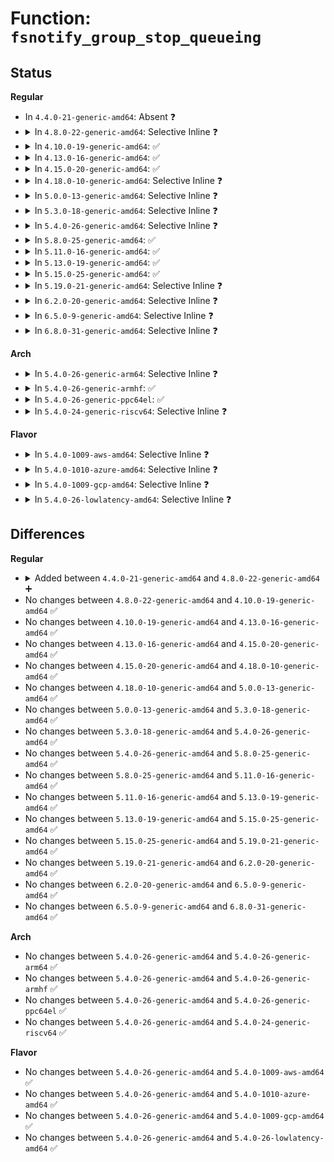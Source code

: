 # Function: <code>fsnotify_group_stop_queueing</code>

## Status
<b>Regular</b>
<ul>
<li>
In <code>4.4.0-21-generic-amd64</code>: Absent ❓
</li>
<li>
<details>
<summary>In <code>4.8.0-22-generic-amd64</code>: Selective Inline ❓</summary>

```c
void fsnotify_group_stop_queueing(struct fsnotify_group * group)
```

```json
{
  "name": "fsnotify_group_stop_queueing",
  "collision_type": "Unique Global",
  "inline_type": "Selective",
  "funcs": [
    {
      "addr": 18446744071581435163,
      "name": "fsnotify_group_stop_queueing",
      "external": true,
      "loc": "fs/notify/group.c:47",
      "file": "fs/notify/group.c",
      "inline": "not declared, inlined",
      "caller_inline": [
        "fs/notify/group.c:fsnotify_destroy_group"
      ],
      "caller_func": [
        "fs/notify/fanotify/fanotify_user.c:fanotify_release"
      ]
    }
  ],
  "symbols": [
    {
      "addr": 18446744071581435104,
      "name": "fsnotify_group_stop_queueing",
      "section": ".text",
      "bind": "STB_GLOBAL",
      "size": 46
    }
  ]
}
```
</details>
</li>
<li>
<details>
<summary>In <code>4.10.0-19-generic-amd64</code>: ✅</summary>

```c
void fsnotify_group_stop_queueing(struct fsnotify_group * group)
```

```json
{
  "name": "fsnotify_group_stop_queueing",
  "collision_type": "Unique Global",
  "inline_type": "No",
  "funcs": [
    {
      "addr": 18446744071581516240,
      "name": "fsnotify_group_stop_queueing",
      "external": true,
      "loc": "fs/notify/group.c:47",
      "file": "fs/notify/group.c",
      "inline": "seen, unknown",
      "caller_inline": [],
      "caller_func": [
        "fs/notify/group.c:fsnotify_destroy_group",
        "fs/notify/fanotify/fanotify_user.c:fanotify_release"
      ]
    }
  ],
  "symbols": [
    {
      "addr": 18446744071581516240,
      "name": "fsnotify_group_stop_queueing",
      "section": ".text",
      "bind": "STB_GLOBAL",
      "size": 48
    }
  ]
}
```
</details>
</li>
<li>
<details>
<summary>In <code>4.13.0-16-generic-amd64</code>: ✅</summary>

```c
void fsnotify_group_stop_queueing(struct fsnotify_group * group)
```

```json
{
  "name": "fsnotify_group_stop_queueing",
  "collision_type": "Unique Global",
  "inline_type": "No",
  "funcs": [
    {
      "addr": 18446744071581569376,
      "name": "fsnotify_group_stop_queueing",
      "external": true,
      "loc": "fs/notify/group.c:47",
      "file": "fs/notify/group.c",
      "inline": "seen, unknown",
      "caller_inline": [],
      "caller_func": [
        "fs/notify/group.c:fsnotify_destroy_group",
        "fs/notify/fanotify/fanotify_user.c:fanotify_release"
      ]
    }
  ],
  "symbols": [
    {
      "addr": 18446744071581569376,
      "name": "fsnotify_group_stop_queueing",
      "section": ".text",
      "bind": "STB_GLOBAL",
      "size": 48
    }
  ]
}
```
</details>
</li>
<li>
<details>
<summary>In <code>4.15.0-20-generic-amd64</code>: ✅</summary>

```c
void fsnotify_group_stop_queueing(struct fsnotify_group * group)
```

```json
{
  "name": "fsnotify_group_stop_queueing",
  "collision_type": "Unique Global",
  "inline_type": "No",
  "funcs": [
    {
      "addr": 18446744071581713696,
      "name": "fsnotify_group_stop_queueing",
      "external": true,
      "loc": "fs/notify/group.c:47",
      "file": "fs/notify/group.c",
      "inline": "seen, unknown",
      "caller_inline": [],
      "caller_func": [
        "fs/notify/group.c:fsnotify_destroy_group",
        "fs/notify/fanotify/fanotify_user.c:fanotify_release"
      ]
    }
  ],
  "symbols": [
    {
      "addr": 18446744071581713696,
      "name": "fsnotify_group_stop_queueing",
      "section": ".text",
      "bind": "STB_GLOBAL",
      "size": 48
    }
  ]
}
```
</details>
</li>
<li>
<details>
<summary>In <code>4.18.0-10-generic-amd64</code>: Selective Inline ❓</summary>

```c
void fsnotify_group_stop_queueing(struct fsnotify_group * group)
```

```json
{
  "name": "fsnotify_group_stop_queueing",
  "collision_type": "Unique Global",
  "inline_type": "Selective",
  "funcs": [
    {
      "addr": 18446744071581880729,
      "name": "fsnotify_group_stop_queueing",
      "external": true,
      "loc": "fs/notify/group.c:47",
      "file": "fs/notify/group.c",
      "inline": "not declared, inlined",
      "caller_inline": [
        "fs/notify/group.c:fsnotify_destroy_group"
      ],
      "caller_func": [
        "fs/notify/fanotify/fanotify_user.c:fanotify_release"
      ]
    }
  ],
  "symbols": [
    {
      "addr": 18446744071581880640,
      "name": "fsnotify_group_stop_queueing",
      "section": ".text",
      "bind": "STB_GLOBAL",
      "size": 48
    }
  ]
}
```
</details>
</li>
<li>
<details>
<summary>In <code>5.0.0-13-generic-amd64</code>: Selective Inline ❓</summary>

```c
void fsnotify_group_stop_queueing(struct fsnotify_group * group)
```

```json
{
  "name": "fsnotify_group_stop_queueing",
  "collision_type": "Unique Global",
  "inline_type": "Selective",
  "funcs": [
    {
      "addr": 18446744071581965545,
      "name": "fsnotify_group_stop_queueing",
      "external": true,
      "loc": "fs/notify/group.c:50",
      "file": "fs/notify/group.c",
      "inline": "not declared, inlined",
      "caller_inline": [
        "fs/notify/group.c:fsnotify_destroy_group"
      ],
      "caller_func": [
        "fs/notify/fanotify/fanotify_user.c:fanotify_release"
      ]
    }
  ],
  "symbols": [
    {
      "addr": 18446744071581965456,
      "name": "fsnotify_group_stop_queueing",
      "section": ".text",
      "bind": "STB_GLOBAL",
      "size": 48
    }
  ]
}
```
</details>
</li>
<li>
<details>
<summary>In <code>5.3.0-18-generic-amd64</code>: Selective Inline ❓</summary>

```c
void fsnotify_group_stop_queueing(struct fsnotify_group * group)
```

```json
{
  "name": "fsnotify_group_stop_queueing",
  "collision_type": "Unique Global",
  "inline_type": "Selective",
  "funcs": [
    {
      "addr": 18446744071582098346,
      "name": "fsnotify_group_stop_queueing",
      "external": true,
      "loc": "fs/notify/group.c:36",
      "file": "fs/notify/group.c",
      "inline": "not declared, inlined",
      "caller_inline": [
        "fs/notify/group.c:fsnotify_destroy_group"
      ],
      "caller_func": [
        "fs/notify/fanotify/fanotify_user.c:fanotify_release"
      ]
    }
  ],
  "symbols": [
    {
      "addr": 18446744071582098256,
      "name": "fsnotify_group_stop_queueing",
      "section": ".text",
      "bind": "STB_GLOBAL",
      "size": 46
    }
  ]
}
```
</details>
</li>
<li>
<details>
<summary>In <code>5.4.0-26-generic-amd64</code>: Selective Inline ❓</summary>

```c
void fsnotify_group_stop_queueing(struct fsnotify_group * group)
```

```json
{
  "name": "fsnotify_group_stop_queueing",
  "collision_type": "Unique Global",
  "inline_type": "Selective",
  "funcs": [
    {
      "addr": 18446744071582175690,
      "name": "fsnotify_group_stop_queueing",
      "external": true,
      "loc": "fs/notify/group.c:36",
      "file": "fs/notify/group.c",
      "inline": "not declared, inlined",
      "caller_inline": [
        "fs/notify/group.c:fsnotify_destroy_group"
      ],
      "caller_func": [
        "fs/notify/fanotify/fanotify_user.c:fanotify_release"
      ]
    }
  ],
  "symbols": [
    {
      "addr": 18446744071582175600,
      "name": "fsnotify_group_stop_queueing",
      "section": ".text",
      "bind": "STB_GLOBAL",
      "size": 46
    }
  ]
}
```
</details>
</li>
<li>
<details>
<summary>In <code>5.8.0-25-generic-amd64</code>: ✅</summary>

```c
void fsnotify_group_stop_queueing(struct fsnotify_group * group)
```

```json
{
  "name": "fsnotify_group_stop_queueing",
  "collision_type": "Unique Global",
  "inline_type": "No",
  "funcs": [
    {
      "addr": 18446744071582412592,
      "name": "fsnotify_group_stop_queueing",
      "external": true,
      "loc": "fs/notify/group.c:37",
      "file": "fs/notify/group.c",
      "inline": "seen, unknown",
      "caller_inline": [],
      "caller_func": [
        "fs/notify/group.c:fsnotify_destroy_group",
        "fs/notify/fanotify/fanotify_user.c:fanotify_release"
      ]
    }
  ],
  "symbols": [
    {
      "addr": 18446744071582412592,
      "name": "fsnotify_group_stop_queueing",
      "section": ".text",
      "bind": "STB_GLOBAL",
      "size": 46
    }
  ]
}
```
</details>
</li>
<li>
<details>
<summary>In <code>5.11.0-16-generic-amd64</code>: ✅</summary>

```c
void fsnotify_group_stop_queueing(struct fsnotify_group * group)
```

```json
{
  "name": "fsnotify_group_stop_queueing",
  "collision_type": "Unique Global",
  "inline_type": "No",
  "funcs": [
    {
      "addr": 18446744071582466688,
      "name": "fsnotify_group_stop_queueing",
      "external": true,
      "loc": "fs/notify/group.c:37",
      "file": "fs/notify/group.c",
      "inline": "seen, unknown",
      "caller_inline": [],
      "caller_func": [
        "fs/notify/group.c:fsnotify_destroy_group",
        "fs/notify/fanotify/fanotify_user.c:fanotify_release"
      ]
    }
  ],
  "symbols": [
    {
      "addr": 18446744071582466688,
      "name": "fsnotify_group_stop_queueing",
      "section": ".text",
      "bind": "STB_GLOBAL",
      "size": 46
    }
  ]
}
```
</details>
</li>
<li>
<details>
<summary>In <code>5.13.0-19-generic-amd64</code>: ✅</summary>

```c
void fsnotify_group_stop_queueing(struct fsnotify_group * group)
```

```json
{
  "name": "fsnotify_group_stop_queueing",
  "collision_type": "Unique Global",
  "inline_type": "No",
  "funcs": [
    {
      "addr": 18446744071582493664,
      "name": "fsnotify_group_stop_queueing",
      "external": true,
      "loc": "fs/notify/group.c:37",
      "file": "fs/notify/group.c",
      "inline": "seen, unknown",
      "caller_inline": [],
      "caller_func": [
        "fs/notify/group.c:fsnotify_destroy_group",
        "fs/notify/fanotify/fanotify_user.c:fanotify_release"
      ]
    }
  ],
  "symbols": [
    {
      "addr": 18446744071582493664,
      "name": "fsnotify_group_stop_queueing",
      "section": ".text",
      "bind": "STB_GLOBAL",
      "size": 46
    }
  ]
}
```
</details>
</li>
<li>
<details>
<summary>In <code>5.15.0-25-generic-amd64</code>: ✅</summary>

```c
void fsnotify_group_stop_queueing(struct fsnotify_group * group)
```

```json
{
  "name": "fsnotify_group_stop_queueing",
  "collision_type": "Unique Global",
  "inline_type": "No",
  "funcs": [
    {
      "addr": 18446744071582808256,
      "name": "fsnotify_group_stop_queueing",
      "external": true,
      "loc": "fs/notify/group.c:37",
      "file": "fs/notify/group.c",
      "inline": "seen, unknown",
      "caller_inline": [],
      "caller_func": [
        "fs/notify/group.c:fsnotify_destroy_group",
        "fs/notify/fanotify/fanotify_user.c:fanotify_release"
      ]
    }
  ],
  "symbols": [
    {
      "addr": 18446744071582808256,
      "name": "fsnotify_group_stop_queueing",
      "section": ".text",
      "bind": "STB_GLOBAL",
      "size": 46
    }
  ]
}
```
</details>
</li>
<li>
<details>
<summary>In <code>5.19.0-21-generic-amd64</code>: Selective Inline ❓</summary>

```c
void fsnotify_group_stop_queueing(struct fsnotify_group * group)
```

```json
{
  "name": "fsnotify_group_stop_queueing",
  "collision_type": "Unique Global",
  "inline_type": "Selective",
  "funcs": [
    {
      "addr": 18446744071583362361,
      "name": "fsnotify_group_stop_queueing",
      "external": true,
      "loc": "fs/notify/group.c:37",
      "file": "fs/notify/group.c",
      "inline": "not declared, inlined",
      "caller_inline": [
        "fs/notify/group.c:fsnotify_destroy_group"
      ],
      "caller_func": [
        "fs/notify/fanotify/fanotify_user.c:fanotify_release"
      ]
    }
  ],
  "symbols": [
    {
      "addr": 18446744071583362256,
      "name": "fsnotify_group_stop_queueing",
      "section": ".text",
      "bind": "STB_GLOBAL",
      "size": 50
    }
  ]
}
```
</details>
</li>
<li>
<details>
<summary>In <code>6.2.0-20-generic-amd64</code>: Selective Inline ❓</summary>

```c
void fsnotify_group_stop_queueing(struct fsnotify_group * group)
```

```json
{
  "name": "fsnotify_group_stop_queueing",
  "collision_type": "Unique Global",
  "inline_type": "Selective",
  "funcs": [
    {
      "addr": 18446744071583945977,
      "name": "fsnotify_group_stop_queueing",
      "external": true,
      "loc": "fs/notify/group.c:37",
      "file": "fs/notify/group.c",
      "inline": "not declared, inlined",
      "caller_inline": [
        "fs/notify/group.c:fsnotify_destroy_group"
      ],
      "caller_func": [
        "fs/notify/fanotify/fanotify_user.c:fanotify_release"
      ]
    }
  ],
  "symbols": [
    {
      "addr": 18446744071583945856,
      "name": "fsnotify_group_stop_queueing",
      "section": ".text",
      "bind": "STB_GLOBAL",
      "size": 50
    }
  ]
}
```
</details>
</li>
<li>
<details>
<summary>In <code>6.5.0-9-generic-amd64</code>: Selective Inline ❓</summary>

```c
void fsnotify_group_stop_queueing(struct fsnotify_group * group)
```

```json
{
  "name": "fsnotify_group_stop_queueing",
  "collision_type": "Unique Global",
  "inline_type": "Selective",
  "funcs": [
    {
      "addr": 18446744071584169305,
      "name": "fsnotify_group_stop_queueing",
      "external": true,
      "loc": "fs/notify/group.c:37",
      "file": "fs/notify/group.c",
      "inline": "not declared, inlined",
      "caller_inline": [
        "fs/notify/group.c:fsnotify_destroy_group"
      ],
      "caller_func": [
        "fs/notify/fanotify/fanotify_user.c:fanotify_release"
      ]
    }
  ],
  "symbols": [
    {
      "addr": 18446744071584169184,
      "name": "fsnotify_group_stop_queueing",
      "section": ".text",
      "bind": "STB_GLOBAL",
      "size": 50
    }
  ]
}
```
</details>
</li>
<li>
<details>
<summary>In <code>6.8.0-31-generic-amd64</code>: Selective Inline ❓</summary>

```c
void fsnotify_group_stop_queueing(struct fsnotify_group * group)
```

```json
{
  "name": "fsnotify_group_stop_queueing",
  "collision_type": "Unique Global",
  "inline_type": "Selective",
  "funcs": [
    {
      "addr": 18446744071584383529,
      "name": "fsnotify_group_stop_queueing",
      "external": true,
      "loc": "fs/notify/group.c:37",
      "file": "fs/notify/group.c",
      "inline": "not declared, inlined",
      "caller_inline": [
        "fs/notify/group.c:fsnotify_destroy_group"
      ],
      "caller_func": [
        "fs/notify/fanotify/fanotify_user.c:fanotify_release"
      ]
    }
  ],
  "symbols": [
    {
      "addr": 18446744071584383408,
      "name": "fsnotify_group_stop_queueing",
      "section": ".text",
      "bind": "STB_GLOBAL",
      "size": 50
    }
  ]
}
```
</details>
</li>
</ul>
<b>Arch</b>
<ul>
<li>
<details>
<summary>In <code>5.4.0-26-generic-arm64</code>: Selective Inline ❓</summary>

```c
void fsnotify_group_stop_queueing(struct fsnotify_group * group)
```

```json
{
  "name": "fsnotify_group_stop_queueing",
  "collision_type": "Unique Global",
  "inline_type": "Selective",
  "funcs": [
    {
      "addr": 18446603336493731936,
      "name": "fsnotify_group_stop_queueing",
      "external": true,
      "loc": "fs/notify/group.c:36",
      "file": "fs/notify/group.c",
      "inline": "not declared, inlined",
      "caller_inline": [
        "fs/notify/group.c:fsnotify_destroy_group"
      ],
      "caller_func": [
        "fs/notify/fanotify/fanotify_user.c:fanotify_release"
      ]
    }
  ],
  "symbols": [
    {
      "addr": 18446603336493731736,
      "name": "fsnotify_group_stop_queueing",
      "section": ".text",
      "bind": "STB_GLOBAL",
      "size": 160
    }
  ]
}
```
</details>
</li>
<li>
<details>
<summary>In <code>5.4.0-26-generic-armhf</code>: ✅</summary>

```c
void fsnotify_group_stop_queueing(struct fsnotify_group * group)
```

```json
{
  "name": "fsnotify_group_stop_queueing",
  "collision_type": "Unique Global",
  "inline_type": "No",
  "funcs": [
    {
      "addr": 3227256496,
      "name": "fsnotify_group_stop_queueing",
      "external": true,
      "loc": "fs/notify/group.c:36",
      "file": "fs/notify/group.c",
      "inline": "seen, unknown",
      "caller_inline": [],
      "caller_func": [
        "fs/notify/group.c:fsnotify_destroy_group",
        "fs/notify/fanotify/fanotify_user.c:fanotify_release"
      ]
    }
  ],
  "symbols": [
    {
      "addr": 3227256496,
      "name": "fsnotify_group_stop_queueing",
      "section": ".text",
      "bind": "STB_GLOBAL",
      "size": 68
    }
  ]
}
```
</details>
</li>
<li>
<details>
<summary>In <code>5.4.0-26-generic-ppc64el</code>: ✅</summary>

```c
void fsnotify_group_stop_queueing(struct fsnotify_group * group)
```

```json
{
  "name": "fsnotify_group_stop_queueing",
  "collision_type": "Unique Global",
  "inline_type": "No",
  "funcs": [
    {
      "addr": 13835058055287339808,
      "name": "fsnotify_group_stop_queueing",
      "external": true,
      "loc": "fs/notify/group.c:36",
      "file": "fs/notify/group.c",
      "inline": "seen, unknown",
      "caller_inline": [],
      "caller_func": [
        "fs/notify/group.c:fsnotify_destroy_group",
        "fs/notify/fanotify/fanotify_user.c:fanotify_release"
      ]
    }
  ],
  "symbols": [
    {
      "addr": 13835058055287339808,
      "name": "fsnotify_group_stop_queueing",
      "section": ".text",
      "bind": "STB_GLOBAL",
      "size": 184
    }
  ]
}
```
</details>
</li>
<li>
<details>
<summary>In <code>5.4.0-24-generic-riscv64</code>: Selective Inline ❓</summary>

```c
void fsnotify_group_stop_queueing(struct fsnotify_group * group)
```

```json
{
  "name": "fsnotify_group_stop_queueing",
  "collision_type": "Unique Global",
  "inline_type": "Selective",
  "funcs": [
    {
      "addr": 18446743936273341180,
      "name": "fsnotify_group_stop_queueing",
      "external": true,
      "loc": "fs/notify/group.c:36",
      "file": "fs/notify/group.c",
      "inline": "not declared, inlined",
      "caller_inline": [
        "fs/notify/group.c:fsnotify_destroy_group"
      ],
      "caller_func": [
        "fs/notify/fanotify/fanotify_user.c:fanotify_release"
      ]
    }
  ],
  "symbols": [
    {
      "addr": 18446743936273341042,
      "name": "fsnotify_group_stop_queueing",
      "section": ".text",
      "bind": "STB_GLOBAL",
      "size": 114
    }
  ]
}
```
</details>
</li>
</ul>
<b>Flavor</b>
<ul>
<li>
<details>
<summary>In <code>5.4.0-1009-aws-amd64</code>: Selective Inline ❓</summary>

```c
void fsnotify_group_stop_queueing(struct fsnotify_group * group)
```

```json
{
  "name": "fsnotify_group_stop_queueing",
  "collision_type": "Unique Global",
  "inline_type": "Selective",
  "funcs": [
    {
      "addr": 18446744071582144426,
      "name": "fsnotify_group_stop_queueing",
      "external": true,
      "loc": "fs/notify/group.c:36",
      "file": "fs/notify/group.c",
      "inline": "not declared, inlined",
      "caller_inline": [
        "fs/notify/group.c:fsnotify_destroy_group"
      ],
      "caller_func": [
        "fs/notify/fanotify/fanotify_user.c:fanotify_release"
      ]
    }
  ],
  "symbols": [
    {
      "addr": 18446744071582144336,
      "name": "fsnotify_group_stop_queueing",
      "section": ".text",
      "bind": "STB_GLOBAL",
      "size": 46
    }
  ]
}
```
</details>
</li>
<li>
<details>
<summary>In <code>5.4.0-1010-azure-amd64</code>: Selective Inline ❓</summary>

```c
void fsnotify_group_stop_queueing(struct fsnotify_group * group)
```

```json
{
  "name": "fsnotify_group_stop_queueing",
  "collision_type": "Unique Global",
  "inline_type": "Selective",
  "funcs": [
    {
      "addr": 18446744071582081866,
      "name": "fsnotify_group_stop_queueing",
      "external": true,
      "loc": "fs/notify/group.c:36",
      "file": "fs/notify/group.c",
      "inline": "not declared, inlined",
      "caller_inline": [
        "fs/notify/group.c:fsnotify_destroy_group"
      ],
      "caller_func": [
        "fs/notify/fanotify/fanotify_user.c:fanotify_release"
      ]
    }
  ],
  "symbols": [
    {
      "addr": 18446744071582081776,
      "name": "fsnotify_group_stop_queueing",
      "section": ".text",
      "bind": "STB_GLOBAL",
      "size": 46
    }
  ]
}
```
</details>
</li>
<li>
<details>
<summary>In <code>5.4.0-1009-gcp-amd64</code>: Selective Inline ❓</summary>

```c
void fsnotify_group_stop_queueing(struct fsnotify_group * group)
```

```json
{
  "name": "fsnotify_group_stop_queueing",
  "collision_type": "Unique Global",
  "inline_type": "Selective",
  "funcs": [
    {
      "addr": 18446744071582134906,
      "name": "fsnotify_group_stop_queueing",
      "external": true,
      "loc": "fs/notify/group.c:36",
      "file": "fs/notify/group.c",
      "inline": "not declared, inlined",
      "caller_inline": [
        "fs/notify/group.c:fsnotify_destroy_group"
      ],
      "caller_func": [
        "fs/notify/fanotify/fanotify_user.c:fanotify_release"
      ]
    }
  ],
  "symbols": [
    {
      "addr": 18446744071582134816,
      "name": "fsnotify_group_stop_queueing",
      "section": ".text",
      "bind": "STB_GLOBAL",
      "size": 46
    }
  ]
}
```
</details>
</li>
<li>
<details>
<summary>In <code>5.4.0-26-lowlatency-amd64</code>: Selective Inline ❓</summary>

```c
void fsnotify_group_stop_queueing(struct fsnotify_group * group)
```

```json
{
  "name": "fsnotify_group_stop_queueing",
  "collision_type": "Unique Global",
  "inline_type": "Selective",
  "funcs": [
    {
      "addr": 18446744071582207946,
      "name": "fsnotify_group_stop_queueing",
      "external": true,
      "loc": "fs/notify/group.c:36",
      "file": "fs/notify/group.c",
      "inline": "not declared, inlined",
      "caller_inline": [
        "fs/notify/group.c:fsnotify_destroy_group"
      ],
      "caller_func": [
        "fs/notify/fanotify/fanotify_user.c:fanotify_release"
      ]
    }
  ],
  "symbols": [
    {
      "addr": 18446744071582207856,
      "name": "fsnotify_group_stop_queueing",
      "section": ".text",
      "bind": "STB_GLOBAL",
      "size": 44
    }
  ]
}
```
</details>
</li>
</ul>

## Differences
<b>Regular</b>
<ul>
<li>
<details>
<summary>Added between <code>4.4.0-21-generic-amd64</code> and <code>4.8.0-22-generic-amd64</code> ➕</summary>

```c
void fsnotify_group_stop_queueing(struct fsnotify_group * group)
```
</details>
</li>
<li>
No changes between <code>4.8.0-22-generic-amd64</code> and <code>4.10.0-19-generic-amd64</code> ✅
</li>
<li>
No changes between <code>4.10.0-19-generic-amd64</code> and <code>4.13.0-16-generic-amd64</code> ✅
</li>
<li>
No changes between <code>4.13.0-16-generic-amd64</code> and <code>4.15.0-20-generic-amd64</code> ✅
</li>
<li>
No changes between <code>4.15.0-20-generic-amd64</code> and <code>4.18.0-10-generic-amd64</code> ✅
</li>
<li>
No changes between <code>4.18.0-10-generic-amd64</code> and <code>5.0.0-13-generic-amd64</code> ✅
</li>
<li>
No changes between <code>5.0.0-13-generic-amd64</code> and <code>5.3.0-18-generic-amd64</code> ✅
</li>
<li>
No changes between <code>5.3.0-18-generic-amd64</code> and <code>5.4.0-26-generic-amd64</code> ✅
</li>
<li>
No changes between <code>5.4.0-26-generic-amd64</code> and <code>5.8.0-25-generic-amd64</code> ✅
</li>
<li>
No changes between <code>5.8.0-25-generic-amd64</code> and <code>5.11.0-16-generic-amd64</code> ✅
</li>
<li>
No changes between <code>5.11.0-16-generic-amd64</code> and <code>5.13.0-19-generic-amd64</code> ✅
</li>
<li>
No changes between <code>5.13.0-19-generic-amd64</code> and <code>5.15.0-25-generic-amd64</code> ✅
</li>
<li>
No changes between <code>5.15.0-25-generic-amd64</code> and <code>5.19.0-21-generic-amd64</code> ✅
</li>
<li>
No changes between <code>5.19.0-21-generic-amd64</code> and <code>6.2.0-20-generic-amd64</code> ✅
</li>
<li>
No changes between <code>6.2.0-20-generic-amd64</code> and <code>6.5.0-9-generic-amd64</code> ✅
</li>
<li>
No changes between <code>6.5.0-9-generic-amd64</code> and <code>6.8.0-31-generic-amd64</code> ✅
</li>
</ul>
<b>Arch</b>
<ul>
<li>
No changes between <code>5.4.0-26-generic-amd64</code> and <code>5.4.0-26-generic-arm64</code> ✅
</li>
<li>
No changes between <code>5.4.0-26-generic-amd64</code> and <code>5.4.0-26-generic-armhf</code> ✅
</li>
<li>
No changes between <code>5.4.0-26-generic-amd64</code> and <code>5.4.0-26-generic-ppc64el</code> ✅
</li>
<li>
No changes between <code>5.4.0-26-generic-amd64</code> and <code>5.4.0-24-generic-riscv64</code> ✅
</li>
</ul>
<b>Flavor</b>
<ul>
<li>
No changes between <code>5.4.0-26-generic-amd64</code> and <code>5.4.0-1009-aws-amd64</code> ✅
</li>
<li>
No changes between <code>5.4.0-26-generic-amd64</code> and <code>5.4.0-1010-azure-amd64</code> ✅
</li>
<li>
No changes between <code>5.4.0-26-generic-amd64</code> and <code>5.4.0-1009-gcp-amd64</code> ✅
</li>
<li>
No changes between <code>5.4.0-26-generic-amd64</code> and <code>5.4.0-26-lowlatency-amd64</code> ✅
</li>
</ul>
